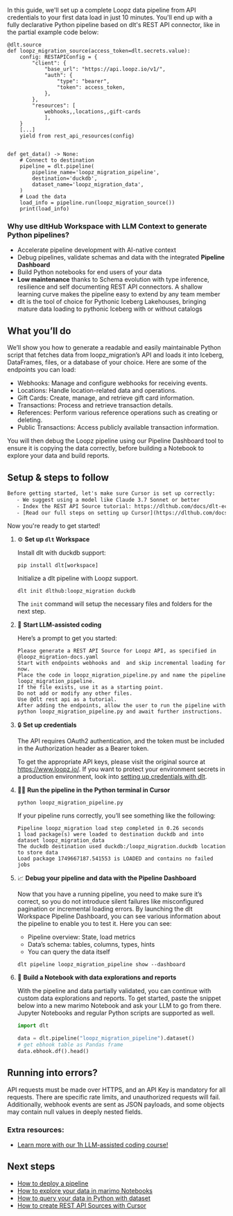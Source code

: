 In this guide, we'll set up a complete Loopz data pipeline from API credentials to your first data load in just 10 minutes. You'll end up with a fully declarative Python pipeline based on dlt's REST API connector, like in the partial example code below:

```python-outcome
@dlt.source
def loopz_migration_source(access_token=dlt.secrets.value):
    config: RESTAPIConfig = {
        "client": {
            "base_url": "https://api.loopz.io/v1/",
            "auth": {
                "type": "bearer",
                "token": access_token,
            },
        },
        "resources": [
            webhooks,,locations,,gift-cards
            ],
    }
    [...]
    yield from rest_api_resources(config)


def get_data() -> None:
    # Connect to destination
    pipeline = dlt.pipeline(
        pipeline_name='loopz_migration_pipeline',
        destination='duckdb',
        dataset_name='loopz_migration_data', 
    )
    # Load the data
    load_info = pipeline.run(loopz_migration_source())
    print(load_info) 
```

### Why use dltHub Workspace with LLM Context to generate Python pipelines?

- Accelerate pipeline development with AI-native context
- Debug pipelines, validate schemas and data with the integrated **Pipeline Dashboard**
- Build Python notebooks for end users of your data
- **Low maintenance** thanks to Schema evolution with type inference, resilience and self documenting REST API connectors. A shallow learning curve makes the pipeline easy to extend by any team member
- dlt is the tool of choice for Pythonic Iceberg Lakehouses, bringing mature data loading to pythonic Iceberg with or without catalogs

## What you’ll do

We’ll show you how to generate a readable and easily maintainable Python script that fetches data from loopz_migration’s API and loads it into Iceberg, DataFrames, files, or a database of your choice. Here are some of the endpoints you can load:

- Webhooks: Manage and configure webhooks for receiving events.
- Locations: Handle location-related data and operations.
- Gift Cards: Create, manage, and retrieve gift card information.
- Transactions: Process and retrieve transaction details.
- References: Perform various reference operations such as creating or deleting.
- Public Transactions: Access publicly available transaction information.

You will then debug the Loopz pipeline using our Pipeline Dashboard tool to ensure it is copying the data correctly, before building a Notebook to explore your data and build reports.

## Setup & steps to follow

```default
Before getting started, let's make sure Cursor is set up correctly:
   - We suggest using a model like Claude 3.7 Sonnet or better
   - Index the REST API Source tutorial: https://dlthub.com/docs/dlt-ecosystem/verified-sources/rest_api/ and add it to context as **@dlt rest api**
   - [Read our full steps on setting up Cursor](https://dlthub.com/docs/dlt-ecosystem/llm-tooling/cursor-restapi#23-configuring-cursor-with-documentation)
```

Now you're ready to get started!

1. ⚙️ **Set up `dlt` Workspace**
    
    Install dlt with duckdb support:
    ```shell
    pip install dlt[workspace]
    ```

    Initialize a dlt pipeline with Loopz support.
    ```shell
    dlt init dlthub:loopz_migration duckdb
    ```

    The `init` command will setup the necessary files and folders for the next step.
    
2. 🤠 **Start LLM-assisted coding**
    
    Here’s a prompt to get you started:
    
    ```prompt
    Please generate a REST API Source for Loopz API, as specified in @loopz_migration-docs.yaml 
    Start with endpoints webhooks and  and skip incremental loading for now. 
    Place the code in loopz_migration_pipeline.py and name the pipeline loopz_migration_pipeline. 
    If the file exists, use it as a starting point. 
    Do not add or modify any other files. 
    Use @dlt rest api as a tutorial. 
    After adding the endpoints, allow the user to run the pipeline with python loopz_migration_pipeline.py and await further instructions.
    ```

    
3. 🔒 **Set up credentials** 
    
    The API requires OAuth2 authentication, and the token must be included in the Authorization header as a Bearer token.
    
    To get the appropriate API keys, please visit the original source at https://www.loopz.io/.
    If you want to protect your environment secrets in a production environment, look into [setting up credentials with dlt](https://dlthub.com/docs/walkthroughs/add_credentials).
    
4. 🏃‍♀️ **Run the pipeline in the Python terminal in Cursor**
    
    ```shell
    python loopz_migration_pipeline.py
    ```
    
    If your pipeline runs correctly, you’ll see something like the following:
    
    ```shell
    Pipeline loopz_migration load step completed in 0.26 seconds
    1 load package(s) were loaded to destination duckdb and into dataset loopz_migration_data
    The duckdb destination used duckdb:/loopz_migration.duckdb location to store data
    Load package 1749667187.541553 is LOADED and contains no failed jobs
    ```
    
5. 📈 **Debug your pipeline and data with the Pipeline Dashboard**

    Now that you have a running pipeline, you need to make sure it’s correct, so you do not introduce silent failures like misconfigured pagination or incremental loading errors. By launching the dlt Workspace Pipeline Dashboard, you can see various information about the pipeline to enable you to test it. Here you can see:
    - Pipeline overview: State, load metrics
    - Data’s schema: tables, columns, types, hints
    - You can query the data itself
    
    ```shell
    dlt pipeline loopz_migration_pipeline show --dashboard
    ```
    
6. 🐍 **Build a Notebook with data explorations and reports**

    With the pipeline and data partially validated, you can continue with custom data explorations and reports. To get started, paste the snippet below into a new marimo Notebook and ask your LLM to go from there. Jupyter Notebooks and regular Python scripts are supported as well.

    
    ```python
    import dlt

   data = dlt.pipeline("loopz_migration_pipeline").dataset()
   # get ebhook table as Pandas frame
   data.ebhook.df().head()
    ```

## Running into errors?

API requests must be made over HTTPS, and an API Key is mandatory for all requests. There are specific rate limits, and unauthorized requests will fail. Additionally, webhook events are sent as JSON payloads, and some objects may contain null values in deeply nested fields.

### Extra resources:

- [Learn more with our 1h LLM-assisted coding course!](https://www.youtube.com/watch?v=GGid70rnJuM)

## Next steps

- [How to deploy a pipeline](https://dlthub.com/docs/walkthroughs/deploy-a-pipeline)
- [How to explore your data in marimo Notebooks](https://dlthub.com/docs/general-usage/dataset-access/marimo)
- [How to query your data in Python with dataset](https://dlthub.com/docs/general-usage/dataset-access/dataset)
- [How to create REST API Sources with Cursor](https://dlthub.com/docs/dlt-ecosystem/llm-tooling/cursor-restapi)